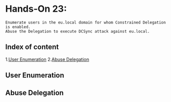 # Hands-On 23:

```
Enumerate users in the eu.local domain for whom Constrained Delegation is enabled.
Abuse the Delegation to execute DCSync attack against eu.local.
```

## Index of content

  1.[User Enumeration](#user-enumeration)
  2.[Abuse Delegation](#abuse-delegation)
  
## User Enumeration



## Abuse Delegation

